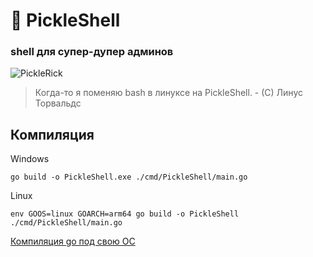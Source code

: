 # 🥒 PickleShell

### shell для супер-дупер админов 

![PickleRick](https://upload.wikimedia.org/wikipedia/ru/b/ba/%D0%9E%D0%B3%D1%83%D1%80%D1%87%D0%B8%D0%BA_%D0%A0%D0%B8%D0%BA.jpg)

> Когда-то я поменяю bash в линуксе на PickleShell. - (C) Линус Торвальдс

## Компиляция

Windows
```
go build -o PickleShell.exe ./cmd/PickleShell/main.go
```

Linux
```
env GOOS=linux GOARCH=arm64 go build -o PickleShell ./cmd/PickleShell/main.go
```

[Компиляция go под свою ОС](https://habr.com/ru/post/249449/)